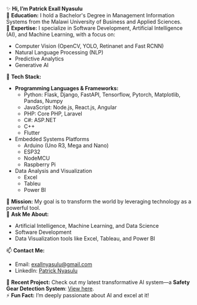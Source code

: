 ✨ **Hi, I’m Patrick Exall Nyasulu**  
🔭 **Education:** I hold a Bachelor's Degree in Management Information Systems from the Malawi University of Business and Applied Sciences.  
🌱 **Expertise:** I specialize in Software Development, Artificial Intelligence (AI), and Machine Learning, with a focus on:  
- Computer Vision  (OpenCV, YOLO, Retinanet and Fast RCNN)
- Natural Language Processing (NLP)  
- Predictive Analytics  
- Generative AI  

👯 **Tech Stack:**  
- **Programming Languages & Frameworks:**  
  - Python: Flask, Django, FastAPI, Tensorflow, Pytorch, Matplotlib, Pandas, Numpy  
  - JavaScript: Node.js, React.js, Angular  
  - PHP: Core PHP, Laravel  
  - C#: ASP.NET  
  - C++  
  - Flutter
-  Embedded Systems Platforms
    - Arduino (Uno R3, Mega and Nano)
    - ESP32
    - NodeMCU
    - Raspberry Pi
- Data Analysis and Visualization
  - Excel
  - Tableu
  - Power BI

🤔 **Mission:** My goal is to transform the world by leveraging technology as a powerful tool.  
💬 **Ask Me About:**  
- Artificial Intelligence, Machine Learning, and Data Science  
- Software Development  
- Data Visualization tools like Excel, Tableau, and Power BI  

📫 **Contact Me:**  
- Email: [exallnyasulu@gmail.com](mailto:exallnyasulu@gmail.com)  
- LinkedIn: [Patrick Nyasulu](https://www.linkedin.com/in/patrick-nyasulu-335935237/)  

💬 **Recent Project:** Check out my latest transformative AI system—a **Safety Gear Detection System**: [View here](https://drive.google.com/file/d/1-7WSHDQ_b-5Q-PHhKiA-1DwRT5V-W6Ev/view?usp=drive_link).  
⚡ **Fun Fact:** I’m deeply passionate about AI and excel at it!
